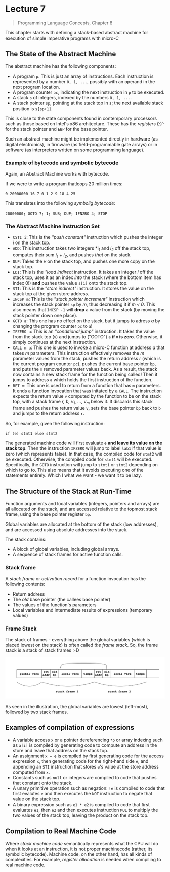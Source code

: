 # Lecture 7

> Programming Language Concepts, Chapter 8

This chapter starts with defining a stack-based abstract machine for execution of simple imperative programs with micro-C

## The State of the Abstract Machine

The abstract machine has the following components:

- A program `p`. This is just an array of instructions. Each instruction is represented by a number `0, 1, ...`, possibly with an operand in the next program location.
- A program counter `pc`, indicating the next instruction in `p` to be executed.
- A stack `s` of integers, indexed by the numbers `0, 1, ...`.
- A stack pointer `sp`, pointing at the stack top in `s`; the next available stack position is `s[sp+1]`.

This is close to the state components found in contemporary processors such as those based on Intel's x86 architecture. These has the *registers* `ESP` for the stack pointer and `EBP` for the base pointer.

Such an abstract machine might be implemented directly in hardware (as digital electronics), in firmware (as field-programmable gate arrays) or in software (as interpreters written on some programming language).

### Example of bytecode and symbolic bytecode

Again, an Abstract Machine works with bytecode.

If we were to write a program thatloops 20 million times:

`0 20000000 16 7 0 1 2 9 18 4 25`

This translates into the following *symbolig bytecode*:

`20000000; GOTO 7; 1; SUB; DUP; IFNZRO 4; STOP`

### The Abstract Machine Instruction Set

- `CSTI i`: This is the *"push constant"* instruction which pushes the integer *i* on the stack top.
- `ADD`: This instruction takes two integers *i<sub>1</sub> and *i<sub>2</sub>* off the stack top, computes their sum *i<sub>1</sub> + i<sub>2</sub>*, and pushes *that* on the stack.
- `DUP`: Takes the *v* on the stack top, and pushes one more copy on the stack top.
- `LDI`: This is the *"load indirect* instruction. It takes an integer *i* off the stack top, uses it as an index *into* the stack (where the bottom item has index 0!) **and** pushes the value `s[i]` onto the stack top.
- `STI`: This is the *"store indirect"* instruction. It stores the value on the stack top at the given store address.
- `INCSP m`: This is the *"stack pointer increment"* instruction which increases the stack pointer `sp` by *m*, thus decreasing it if *m < 0*. This also means that `INCSP -1` will **drop** a value from the stack (by moving the stack pointer down one place).
- `GOTO a`: This one has no effect on the stack, but it jumps to adress *a* by changing the program counter `pc` to `a`!
- `IFZERO a`: This is an *"conditional jump"* instruction. It takes the value from the stack top (`v`) and jumps to ("GOTO") `a` **if `v` is zero**. Otherwise, it simply continues at the next instruction.
- `CALL m a`: This one is used to invoke a micro-C function at address *a* that takes *m* parameters. This instruction effectively removes the *m* parameter values from the stack, pushes the return address *r* (which is the current program counter `pc`), pushes the current base pointer `bp`, and puts the `m` removed parameter values back. As a result, the stack now contains a new stack frame for the function being called! Then it jumps to address `a` which holds the first instruction of the function.
- `RET m`: This one is used to return from a function that has `m` parameters. It ends a function invocation that was initated by a `CALL`. The instruction expects the return value `v` computed by the function to be on the stack top, with a stack frame *r, b, v<sub>1</sub>, ..., v<sub>m</sub>* below it. It discards this stack frame and pushes the return value `v`, sets the base pointer `bp` back to `b` and jumps to the return address `r`.

So, for example, given the following instruction:

`if (e) stmt1 else stmt2`

The generated machine code will first evaluate `e` **and leave its value on the stack top**. Then the instruction `IFZERO` will jump to label `lab1` if that value is zero (which represents false). In that case, the compiled code for `stmt2` will be executed. Otherwise, the compiled code for `stmt1` will be executed. Specifically, the `GOTO` instruction will jump to `stmt1` or `stmt2` depending on which to go to. This also means that it avoids executing one of the statements entirely. Which I what we want - we want it to be lazy.

## The Structure of the Stack at Run-Time

Function arguments and local variables (integers, pointers and arrays) are all allocated on the stack, and are accessed relative to the topmost stack frame, using the base pointer register `bp`.

Global variables are allocated at the bottom of the stack (low addresses), and are accessed using absolute addresses into the stack.

The stack contains:

- A block of global variables, including global arrays.
- A sequence of stack frames for active function calls.

### Stack frame

A *stack frame* or *activation record* for a function invocation has the following contents:

- Return address
- The *old* base pointer (the callees base pointer)
- The values of the function's parameters
- Local variables and intermediate results of expressions (temporary values)

### Frame Stack

The stack of frames - everything above the global variables (which is placed lowest on the stack) is often called *the frame stack*. So, the frame stack is a stack of stack frames :-D

![stack](./asset/stack.png)

As seen in the illustration, the global variables are lowest (left-most), followed by two stack frames.

## Examples of compilation of expressions

- A variable access `x` or a pointer dereferencing `*p` or array indexing such as `a[i]` is compiled by generating code to compute an address in the store and leave that address on the stack top.
- An assignment `x = e` is compiled by first generating code for the access expression `x`, then generating code for the right-hand side `e`, and appending an `STI` instruction that stores `e`'s value at the store address computed from `x`.
- Constants such as `null` or integers are compiled to code that pushes that constant onto the stack.
- A unary primitive operation such as negation: `!e` is compiled to code that first evalutes `e` and then executes the `NOT` instruction to negate that value on the stack top.
- A binary expression such as `e1 * e2` is compiled to code that first evaluates `e1`, then `e2` and then executes instruction `MUL` to multiply the two values of the stack top, leaving the product on the stack top.

## Compilation to Real Machine Code

Where *stack machine code* semantically represents what the CPU will do when it looks at an instruction, it is not proper machinecode (rather, its symbolic bytecode). Machine code, on the other hand, has all kinds of complexities. For example, *register allocation* is needed when compiling to real machine code. 